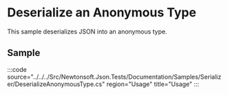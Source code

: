 ﻿# Deserialize an Anonymous Type

This sample deserializes JSON into an anonymous type. 

## Sample

:::code source="../../../Src/Newtonsoft.Json.Tests/Documentation/Samples/Serializer/DeserializeAnonymousType.cs" region="Usage" title="Usage" :::
